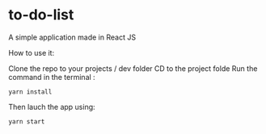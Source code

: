 # to-do-list
A simple application made in React JS

How to use it:

  Clone the repo to your projects / dev folder
  CD to the project folde
  Run the command in the terminal :

    yarn install
  
  Then lauch the app using:
    
    yarn start
